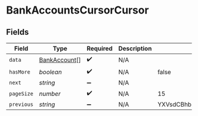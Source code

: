 # BankAccountsCursorCursor


## Fields

| Field                                               | Type                                                | Required                                            | Description                                         | Example                                             |
| --------------------------------------------------- | --------------------------------------------------- | --------------------------------------------------- | --------------------------------------------------- | --------------------------------------------------- |
| `data`                                              | [BankAccount](../../models/shared/bankaccount.md)[] | :heavy_check_mark:                                  | N/A                                                 |                                                     |
| `hasMore`                                           | *boolean*                                           | :heavy_check_mark:                                  | N/A                                                 | false                                               |
| `next`                                              | *string*                                            | :heavy_minus_sign:                                  | N/A                                                 |                                                     |
| `pageSize`                                          | *number*                                            | :heavy_check_mark:                                  | N/A                                                 | 15                                                  |
| `previous`                                          | *string*                                            | :heavy_minus_sign:                                  | N/A                                                 | YXVsdCBhbmQgYSBtYXhpbXVtIG1heF9yZXN1bHRzLol=        |